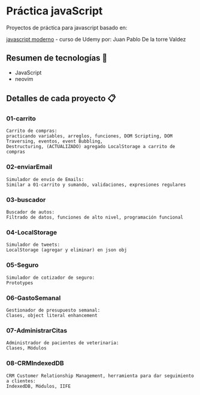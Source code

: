 # Práctica javaScript

Proyectos de práctica para javascript basado en:

[javascript moderno](https://www.udemy.com/course/javascript-moderno-guia-definitiva-construye-10-proyectos) - curso de Udemy por: Juan Pablo De la torre Valdez

## Resumen de tecnologías 📌

- JavaScript
- neovim

## Detalles de cada proyecto 📋

### 01-carrito

```
Carrito de compras:
practicando variables, arreglos, funciones, DOM Scripting, DOM Traversing, eventos, event Bubbling,
Destructuring, (ACTUALIZADO) agregado LocalStorage a carrito de compras
```

### 02-enviarEmail

```
Simulador de envío de Emails:
Similar a 01-carrito y sumando, validaciones, expresiones regulares
```

### 03-buscador

```
Buscador de autos:
Filtrado de datos, funciones de alto nivel, programación funcional

```

### 04-LocalStorage

```
Simulador de tweets:
LocalStorage (agregar y eliminar) en json obj

```

### 05-Seguro

```
Simulador de cotizador de seguro:
Prototypes

```

### 06-GastoSemanal

```
Gestionador de presupuesto semanal:
Clases, object literal enhancement

```

### 07-AdministrarCitas

```
Administrador de pacientes de veterinaria:
Clases, Módulos

```

### 08-CRMIndexedDB

```
CRM Customer Relationship Management, herramienta para dar seguimiento a clientes:
IndexedDB, Módulos, IIFE

```
